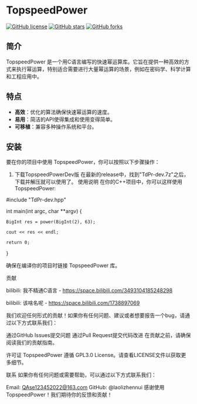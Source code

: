 # TopspeedPower

[![GitHub license](https://img.shields.io/github/license/laolizhennui/TopspeedPower)](https://github.com/laolizhennui/TopspeedPower/blob/master/LICENSE)
[![GitHub stars](https://img.shields.io/github/stars/laolizhennui/TopspeedPower)](https://github.com/laolizhennui/TopspeedPower/stargazers)
[![GitHub forks](https://img.shields.io/github/forks/laolizhennui/TopspeedPower)](https://github.com/laolizhennui/TopspeedPower/network)

## 简介

TopspeedPower 是一个用C语言编写的快速幂运算库。它旨在提供一种高效的方式来执行幂运算，特别适合需要进行大量幂运算的场景，例如在密码学、科学计算和工程应用中。

## 特点

- **高效**：优化的算法确保快速幂运算的速度。
- **易用**：简洁的API使得集成和使用变得简单。
- **可移植**：兼容多种操作系统和平台。

## 安装

要在你的项目中使用 TopspeedPower，你可以按照以下步骤操作：

1. 下载TopspeedPowerDev版
   在最新的release中，找到"TdPr-dev.7z"之后，下载并解压就可以使用了。
使用说明
在你的C++项目中，你可以这样使用 TopspeedPower:

#include "TdPr-dev.hpp"


int main(int argc, char **argv) {

    BigInt res = power(BigInt(2), 63);

    cout << res << endl;

    return 0;

}

确保在编译你的项目时链接 TopspeedPower 库。

贡献

bilibili: 我不精通C语言 - https://space.bilibili.com/3493104185248298

bilibili: 该啥名呢 - https://space.bilibili.com/1738897069


我们欢迎任何形式的贡献！如果你有任何问题、建议或者想要报告一个bug，请通过以下方式联系我们：

通过GitHub Issues提交问题
通过Pull Request提交代码改进
在贡献之前，请确保阅读我们的贡献指南。

许可证
TopspeedPower 遵循 GPL3.0 License。请查看LICENSE文件以获取更多细节。

联系
如果你有任何问题或需要帮助，可以通过以下方式联系我们：

Email: QAse123452022@163.com
GitHub: @laolizhennui
感谢使用 TopspeedPower！我们期待你的反馈和贡献！
